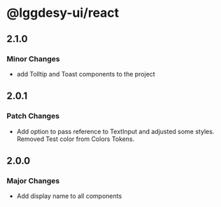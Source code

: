 # @lggdesy-ui/react

## 2.1.0

### Minor Changes

- add Tolltip and Toast components to the project

## 2.0.1

### Patch Changes

- Add option to pass reference to TextInput and adjusted some styles. Removed Test color from Colors Tokens.

## 2.0.0

### Major Changes

- Add display name to all components

